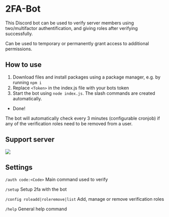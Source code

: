 # 2FA-Bot

This Discord bot can be used to verify server members using two/multifactor authentification, and giving roles after verifying successfully.

Can be used to temporary or permanently grant access to additional permissions.

## How to use

1. Download files and install packages using a package manager, e.g. by running `npm i`
2. Replace `<Token>` in the index.js file with your bots token
3. Start the bot using `node index.js`. The slash commands are created automatically.
- Done!

The bot will automatically check every 3 minutes (configurable cronjob) if any of the verification roles need to be removed from a user.

## Support server

[![](https://discord.com/api/guilds/694194461122756649/widget.png?style=banner3)](https://discord.gg/ZqzFUC8qe9)

## Settings

`/auth code:<Code>`
Main command used to verify

`/setup`
Setup 2fa with the bot

`/config roleadd|roleremove|list`
Add, manage or remove verification roles

`/help`
General help command
